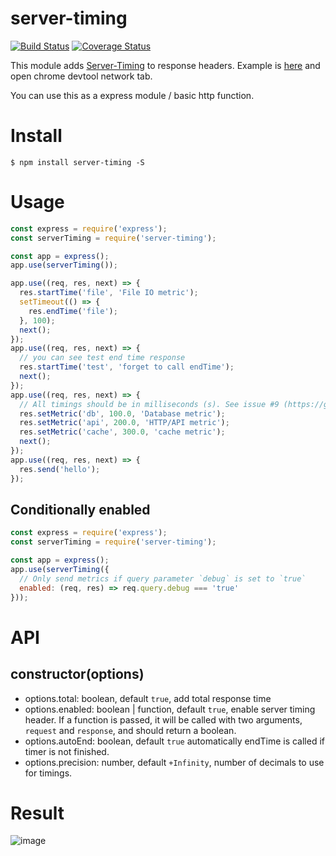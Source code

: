 # server-timing

[![Build Status](https://travis-ci.org/yosuke-furukawa/server-timing.svg?branch=master)](https://travis-ci.org/yosuke-furukawa/server-timing)
[![Coverage Status](https://coveralls.io/repos/github/yosuke-furukawa/server-timing/badge.svg?branch=improve_coverage)](https://coveralls.io/github/yosuke-furukawa/server-timing?branch=improve_coverage)

This module adds [Server-Timing](https://www.w3.org/TR/server-timing/) to response headers.
Example is [here](https://server-timing.now.sh/) and open chrome devtool network tab.

You can use this as a express module / basic http function.

# Install

```
$ npm install server-timing -S
```

# Usage

```javascript
const express = require('express');
const serverTiming = require('server-timing');

const app = express();
app.use(serverTiming());

app.use((req, res, next) => {
  res.startTime('file', 'File IO metric');
  setTimeout(() => {
    res.endTime('file');
  }, 100);
  next();
});
app.use((req, res, next) => {
  // you can see test end time response
  res.startTime('test', 'forget to call endTime');
  next();
});
app.use((req, res, next) => {
  // All timings should be in milliseconds (s). See issue #9 (https://github.com/yosuke-furukawa/server-timing/issues/9).
  res.setMetric('db', 100.0, 'Database metric');
  res.setMetric('api', 200.0, 'HTTP/API metric');
  res.setMetric('cache', 300.0, 'cache metric');
  next();
});
app.use((req, res, next) => {
  res.send('hello');
});
```

## Conditionally enabled

```javascript
const express = require('express');
const serverTiming = require('server-timing');

const app = express();
app.use(serverTiming({
  // Only send metrics if query parameter `debug` is set to `true`
  enabled: (req, res) => req.query.debug === 'true'
}));
```

# API

## constructor(options)

- options.total: boolean, default `true`, add total response time
- options.enabled: boolean | function, default `true`, enable server timing header. If a function is passed, it will be called with two arguments, `request` and `response`, and should return a boolean.
- options.autoEnd: boolean, default `true` automatically endTime is called if timer is not finished.
- options.precision: number, default `+Infinity`, number of decimals to use for timings.

# Result

![image](https://cloud.githubusercontent.com/assets/555645/22737265/b5b5204e-ee45-11e6-82c5-776a5313d120.png)
